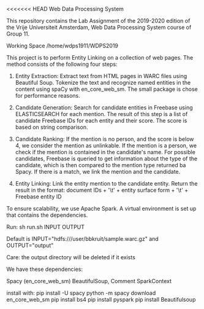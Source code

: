 <<<<<<< HEAD
Web Data Processing System

This repository contains the Lab Assignment of the 2019-2020 edition of the Vrije Universiteit Amsterdam, Web Data Processing System course of Group 11.

Working Space
/home/wdps1911/WDPS2019

This project is to perform Entity Linking on a collection of web pages. The method consists of the following four steps:

1. Entity Extraction:
    Extract text from HTML pages in WARC files using Beautiful Soup.
    Tokenize the text and recognize named entities in the content using spaCy with en_core_web_sm. The small package is chose for performance reasons.
    
2. Candidate Generation:
	Search for candidate entities in Freebase using ELASTICSEARCH for each mention.
	The result of this step is a list of candidate Freebase IDs for each entity and their score. The score is based on string comparison.
 
3. Candidate Ranking:
	If the mention is no person, and the score is below 4, we consider the mention as unlinkable. If the mention is a person, we check if the mention is contained in the candidate's name. For possible candidates, Freebase is queried to get information about the type of the candidate, which is then compared to the mention type returned ba Spacy. If there is a match, we link the mention and the candidate.
  
4. Entity Linking:
	Link the entity mention to the candidate entity. Return the result in the format: document IDs + '\t' + entity surface form + '\t' + Freebase entity ID
  
To ensure scalability, we use Apache Spark. A virtual environment is set up that contains the dependencies.

Run:
sh run.sh INPUT OUTPUT

Default is INPUT="hdfs:///user/bbkruit/sample.warc.gz" and OUTPUT="output"

Care: the output directory will be deleted if it exists

We have these dependencies:

Spacy (en_core_web_sm)
BeautifulSoup, Comment
SparkContext

install with:
pip install -U spacy
python -m spacy download en_core_web_sm
pip install bs4
pip install pyspark
pip install Beautifulsoup